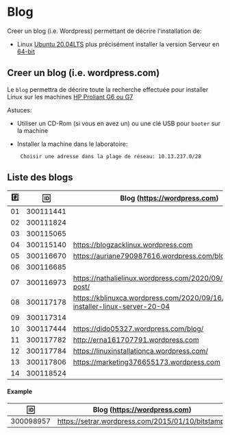 
# Blog


Creer un blog (i.e. Wordpress) permettant de décrire l'installation de:

* Linux [Ubuntu 20.04LTS](https://releases.ubuntu.com/20.04/) plus précisément installer la version  Serveur en [64-bit](https://releases.ubuntu.com/20.04/ubuntu-20.04.1-live-server-amd64.iso)

## Creer un blog (i.e. wordpress.com)

Le `blog` permettra de décrire toute la recherche effectuée pour installer Linux sur les machines [HP Proliant G6 ou G7](https://github.com/CollegeBoreal/Laboratoires/tree/master/3202/proliant)

Astuces: 

* Utiliser un CD-Rom (si vous en avez un) ou une clé USB pour `booter` sur la machine

* Installer la machine dans le laboratoire:

       Choisir une adresse dans la plage de réseau: 10.13.237.0/28
       
## Liste des blogs

|:hash:| :id:      |   Blog (https://wordpress.com)                                                    | Serveur Local| Serveur Ext. |
|------|-----------|-----------------------------------------------------------------------------------|--------------|--------------|
| 01   | 300111441 |                                                                                   | 10.13.237.?  | 10.13.?.?  |
| 02   | 300111824 |                                                                                   | 10.13.237.?  | 10.13.?.?  |
| 03   | 300115065 |                                                                                   | 10.13.237.?  | 10.13.?.?  |
| 04   | 300115140 | https://blogzacklinux.wordpress.com                                               | 10.13.237.37 |10.13.2.77|
| 05   | 300116670 | https://auriane790987616.wordpress.com/blog                                       | 10.13.237.?  | 10.13.?.?  |
| 06   | 300116685 |                                                                                   | 10.13.237.?  | 10.13.?.?  |
| 07   | 300116973 | https://nathalielinux.wordpress.com/2020/09/14/example-post/                      | 10.13.237.23 |10.13.2.24 |
| 08   | 300117178 | https://kblinuxca.wordpress.com/2020/09/16/comment-installer-linux-server-20-04   | 10.13.237.15  | 10.13.0.15 |
| 09   | 300117314 |                                                                                   | 10.13.237.100  | 10.13.2.100  |
| 10   | 300117444 |https://dido05327.wordpress.com/blog/                                              | 10.13.237.?  | 10.13.0.20  |
| 11   | 300117782 |http://erna161707791.wordpress.com                                                 | 10.13.237.38 | 10.13.2.32 |
| 12   | 300117784 | https://linuxinstallationca.wordpress.com/                                        | 10.13.237.77 | 10.13.2.70| 
| 13   | 300117806 | https://marketing376655173.wordpress.com                                          | 10.13.237.76  | 10.13.2.99|
| 14   | 300118524 |                                                                                   | 10.13.237.?  | 10.13.?.?  |


#### Example
| :id:      |   Blog (https://wordpress.com)                          |
|-----------|---------------------------------------------------------|
| 300098957 | https://setrar.wordpress.com/2015/01/10/bitstamp/       | 


